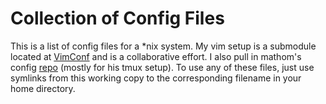 Collection of Config Files
==========================

This is a list of config files for a \*nix system.
My vim setup is a submodule located at [VimConf](https://github.com/beardedprojamz/VimConf "VimConf") and is a collaborative effort.
I also pull in mathom's config [repo](https://github.com/mathom/Matts-Configs "Matts-Configs") (mostly for his tmux setup).
To use any of these files, just use symlinks from this working copy to the corresponding filename in your home directory.
